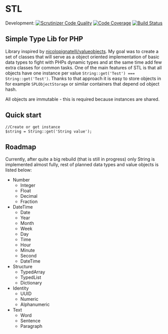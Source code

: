 STL
===
Development: [![Scrutinizer Code Quality](https://scrutinizer-ci.com/g/AGmakonts/STL/badges/quality-score.png?b=development)](https://scrutinizer-ci.com/g/AGmakonts/STL/?branch=development) [![Code Coverage](https://scrutinizer-ci.com/g/AGmakonts/STL/badges/coverage.png?b=development)](https://scrutinizer-ci.com/g/AGmakonts/STL/?branch=development) [![Build Status](https://scrutinizer-ci.com/g/AGmakonts/STL/badges/build.png?b=development)](https://scrutinizer-ci.com/g/AGmakonts/STL/build-status/development)

Simple Type Lib for PHP
-----------------------

Library inspired by [nicolopignatelli/valueobjects](https://github.com/nicolopignatelli/valueobjects/blob/master/src/ValueObjects/Null/Null.php). My goal was to create
a set of classes that will serve as a object oriented implementation of basic data types to fight with PHPs dynamic types and at the same time add few extra classes for
common tasks. One of the main features of STL is that all objects have one instance per value `String::get('Test') === String::get('Test')`. Thanks to that approach
it is easy to store objects in for example `SPLObjectStorage` or similar containers that depend od object hash.

All objects are immutable - this is required because instances are shared.

Quick start
-----------

    //Create or get instance
    $string = String::get('String value');
    


Roadmap
-------

Currently, after quite a big rebuild (that is still in progress) only String is implemented almost fully, rest of planned data types and value objects is listed below:

- Number
    + Integer
    + Float
    + Decimal
    + Fraction
- DateTime
    + Date
    + Year
    + Month
    + Week
    + Day
    + Time
    + Hour
    + Minute
    + Second
    + DateTime
- Structure
    + TypedArray
    + TypedList
    + Dictionary
- Identity
    + UUID
    + Numeric
    + Alphanumeric
- Text
    + Word
    + Sentence
    + Paragraph


